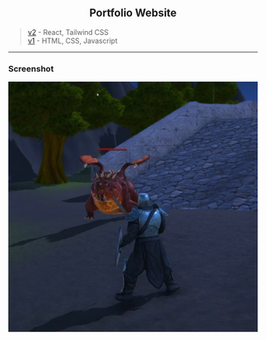<h2 align="center">Portfolio Website</h2>

> <a href="https://daridis.com">v2</a> - React, Tailwind CSS
> </br>
> <a href="https://nikosdaridis.github.io/v1">v1</a> - HTML, CSS, Javascript

---

### Screenshot

<a href="https://daridis.com"><img width="700" alt="" src=https://github.com/nikosdaridis/nikosdaridis.github.io/raw/main/v2/public/Portfolio/ProjectSouls.jpg></a>
